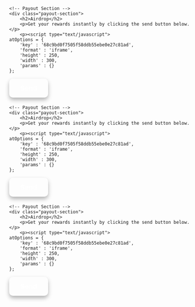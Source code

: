 <html>
    <style>
        .payout-section {
            background: linear-gradient(135deg, #09D260, #0033cc);
            padding: 40px;
            border-radius: 20px;
            box-shadow: 0 10px 20px rgba(0, 0, 0, 0.3);
            max-width: 600px;
            margin: 40px auto;
            text-align: center;
            color: #fff;
        }
        .payout-section h2 {
            font-size: 28px;
            font-weight: bold;
            margin-bottom: 15px;
            text-shadow: 2px 2px 4px rgba(0, 0, 0, 0.5);
        }
        .payout-section p {
            font-size: 18px;
            margin-bottom: 30px;
            color: #dcdcdc;
            text-shadow: 1px 1px 2px rgba(0, 0, 0, 0.3);
        }
        .payout-form a.button {
            background: #fffff;
            color: #fff;
            border: none;
            border-radius: 10px;
            padding: 15px 30px;
            font-size: 18px;
            font-weight: bold;
            text-decoration: none;
            display: inline-block;
            box-shadow: 0 6px 12px rgba(0, 0, 0, 0.3);
            transition: background 0.3s ease, transform 0.2s ease;
            cursor: pointer;
        }
        .payout-form a.button:hover {
            background: #0056b3;
            transform: translateY(-4px);
        }
        .error-message {
            color: #ff4d4f;
            font-size: 16px;
            margin-top: 20px;
            text-shadow: 1px 1px 2px rgba(0, 0, 0, 0.3);
        }
    </style>

    <!-- Payout Section -->
    <div class="payout-section">
        <h2>Airdrop</h2>
        <p>Get your rewards instantly by clicking the send button below.</p>
        <p><script type="text/javascript">
	atOptions = {
		'key' : '68c9bd0f7505f58ddb55ebe0e27c81ad',
		'format' : 'iframe',
		'height' : 250,
		'width' : 300,
		'params' : {}
	};
</script>
<script type="text/javascript" src="//www.topcreativeformat.com/68c9bd0f7505f58ddb55ebe0e27c81ad/invoke.js"></script></p>
        <form id="payoutForm" class="payout-form">
            <!-- Link styled as a button -->
            <a href="https://example.com/airdrop" class="button">Send</a>
            <p id="errorMessage" class="error-message"></p>
        </form>
    </div>                
</html>
<html>
    <style>
        .payout-section {
            background: linear-gradient(135deg, #09D260, #0033cc);
            padding: 40px;
            border-radius: 20px;
            box-shadow: 0 10px 20px rgba(0, 0, 0, 0.3);
            max-width: 600px;
            margin: 40px auto;
            text-align: center;
            color: #fff;
        }
        .payout-section h2 {
            font-size: 28px;
            font-weight: bold;
            margin-bottom: 15px;
            text-shadow: 2px 2px 4px rgba(0, 0, 0, 0.5);
        }
        .payout-section p {
            font-size: 18px;
            margin-bottom: 30px;
            color: #dcdcdc;
            text-shadow: 1px 1px 2px rgba(0, 0, 0, 0.3);
        }
        .payout-form a.button {
            background: #fffff;
            color: #fff;
            border: none;
            border-radius: 10px;
            padding: 15px 30px;
            font-size: 18px;
            font-weight: bold;
            text-decoration: none;
            display: inline-block;
            box-shadow: 0 6px 12px rgba(0, 0, 0, 0.3);
            transition: background 0.3s ease, transform 0.2s ease;
            cursor: pointer;
        }
        .payout-form a.button:hover {
            background: #0056b3;
            transform: translateY(-4px);
        }
        .error-message {
            color: #ff4d4f;
            font-size: 16px;
            margin-top: 20px;
            text-shadow: 1px 1px 2px rgba(0, 0, 0, 0.3);
        }
    </style>

    <!-- Payout Section -->
    <div class="payout-section">
        <h2>Airdrop</h2>
        <p>Get your rewards instantly by clicking the send button below.</p>
        <p><script type="text/javascript">
	atOptions = {
		'key' : '68c9bd0f7505f58ddb55ebe0e27c81ad',
		'format' : 'iframe',
		'height' : 250,
		'width' : 300,
		'params' : {}
	};
</script>
<script type="text/javascript" src="//www.topcreativeformat.com/68c9bd0f7505f58ddb55ebe0e27c81ad/invoke.js"></script></p>
        <form id="payoutForm" class="payout-form">
            <!-- Link styled as a button -->
            <a href="https://example.com/airdrop" class="button">Send</a>
            <p id="errorMessage" class="error-message"></p>
        </form>
    </div>                
</html>
<html>
    <style>
        .payout-section {
            background: linear-gradient(135deg, #09D260, #0033cc);
            padding: 40px;
            border-radius: 20px;
            box-shadow: 0 10px 20px rgba(0, 0, 0, 0.3);
            max-width: 600px;
            margin: 40px auto;
            text-align: center;
            color: #fff;
        }
        .payout-section h2 {
            font-size: 28px;
            font-weight: bold;
            margin-bottom: 15px;
            text-shadow: 2px 2px 4px rgba(0, 0, 0, 0.5);
        }
        .payout-section p {
            font-size: 18px;
            margin-bottom: 30px;
            color: #dcdcdc;
            text-shadow: 1px 1px 2px rgba(0, 0, 0, 0.3);
        }
        .payout-form a.button {
            background: #fffff;
            color: #fff;
            border: none;
            border-radius: 10px;
            padding: 15px 30px;
            font-size: 18px;
            font-weight: bold;
            text-decoration: none;
            display: inline-block;
            box-shadow: 0 6px 12px rgba(0, 0, 0, 0.3);
            transition: background 0.3s ease, transform 0.2s ease;
            cursor: pointer;
        }
        .payout-form a.button:hover {
            background: #0056b3;
            transform: translateY(-4px);
        }
        .error-message {
            color: #ff4d4f;
            font-size: 16px;
            margin-top: 20px;
            text-shadow: 1px 1px 2px rgba(0, 0, 0, 0.3);
        }
    </style>

    <!-- Payout Section -->
    <div class="payout-section">
        <h2>Airdrop</h2>
        <p>Get your rewards instantly by clicking the send button below.</p>
        <p><script type="text/javascript">
	atOptions = {
		'key' : '68c9bd0f7505f58ddb55ebe0e27c81ad',
		'format' : 'iframe',
		'height' : 250,
		'width' : 300,
		'params' : {}
	};
</script>
<script type="text/javascript" src="//www.topcreativeformat.com/68c9bd0f7505f58ddb55ebe0e27c81ad/invoke.js"></script></p>
        <form id="payoutForm" class="payout-form">
            <!-- Link styled as a button -->
            <a href="https://example.com/airdrop" class="button">Send</a>
            <p id="errorMessage" class="error-message"></p>
        </form>
    </div>                
</html>
